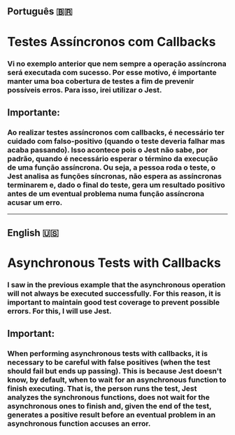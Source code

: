 ## Português 🇧🇷

# Testes Assíncronos com Callbacks

### Vi no exemplo anterior que nem sempre a operação assíncrona será executada com sucesso. Por esse motivo, é importante manter uma boa cobertura de testes a fim de prevenir possíveis erros. Para isso, irei utilizar o Jest.

## Importante:
### Ao realizar testes assíncronos com callbacks, é necessário ter cuidado com falso-positivo (quando o teste deveria falhar mas acaba passando). Isso acontece pois o Jest não sabe, por padrão, quando é necessário esperar o término da execução de uma função assíncrona. Ou seja, a pessoa roda o teste, o Jest analisa as funções síncronas, não espera as assíncronas terminarem e, dado o final do teste, gera um resultado positivo antes de um eventual problema numa função assíncrona acusar um erro.
---
## English 🇺🇸

# Asynchronous Tests with Callbacks

### I saw in the previous example that the asynchronous operation will not always be executed successfully. For this reason, it is important to maintain good test coverage to prevent possible errors. For this, I will use Jest.

## Important:
### When performing asynchronous tests with callbacks, it is necessary to be careful with false positives (when the test should fail but ends up passing). This is because Jest doesn't know, by default, when to wait for an asynchronous function to finish executing. That is, the person runs the test, Jest analyzes the synchronous functions, does not wait for the asynchronous ones to finish and, given the end of the test, generates a positive result before an eventual problem in an asynchronous function accuses an error.
